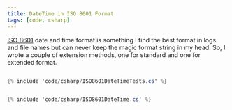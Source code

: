 ```yaml
---
title: DateTime in ISO 8601 Format
tags: [code, csharp]
---
```


<a href="https://en.wikipedia.org/wiki/ISO_8601">ISO 8601</a> date and time format is something I find the best
format in logs and file names but can never keep the magic format string in my head. So, I wrote a couple of
extension methods, one for standard and one for extended format.

```csharp

{% include 'code/csharp/ISO8601DateTimeTests.cs' %}

```

```csharp

{% include 'code/csharp/ISO8601DateTime.cs' %}

```
